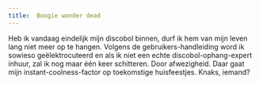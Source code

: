 ```yaml
---
title:  Boogie wonder dead
---
```

Heb ik vandaag eindelijk mijn discobol binnen, durf ik hem van mijn leven lang niet meer op te hangen. Volgens de gebruikers-handleiding word ik sowieso geëlektrocuteerd en als ik niet een echte discobol-ophang-expert inhuur, zal ik nog maar één keer schitteren. Door afwezigheid. Daar gaat mijn instant-coolness-factor op toekomstige huisfeestjes. Knaks, iemand?
